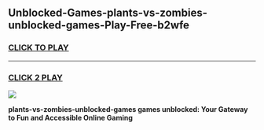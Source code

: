 
## Unblocked-Games-plants-vs-zombies-unblocked-games-Play-Free-b2wfe
<h3>
<a href="https://premium76.site?title=plants-vs-zombies-unblocked-games&ref=10A">CLICK TO PLAY</a></h3>
<hr>

<h3>
<a href="https://premium76.site?title=plants-vs-zombies-unblocked-games&ref=10A">CLICK 2 PLAY</a>
  
</h3>

<a href="https://premium76.site?title=plants-vs-zombies-unblocked-games&ref=10A"><img src="https://clearcache.store/games.png"></a>


**plants-vs-zombies-unblocked-games games unblocked: Your Gateway to Fun and Accessible Online Gaming**

